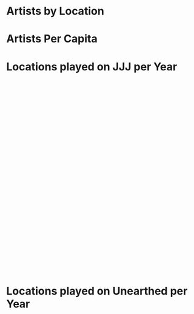 # Artists by Location
<div class="geoMap" data-url="data/artistsByLocation.json"></div>

# Artists Per Capita
<div class="geoMap" data-url="data/artistsPerCapita.json"></div>

<div class="table" data-url="data/artistsLocationTable.json" 
     data-columns='[["string", "Location"],["number", "Artists"],["number", "Artists per 100 000 people"]]'>
</div>

# Locations played on JJJ per Year
<div class="lineChart" data-url="data/locationsPlayedOnJJJPerYear.json" style="width: 900px; height: 500px;"></div>

# Locations played on Unearthed per Year
<div class="lineChart" data-url="data/locationsPlayedOnUnearthedPerYear.json" style="width: 900px; height: 500px;"></div>
